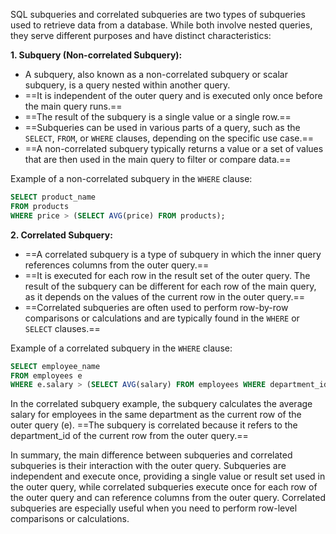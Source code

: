 SQL subqueries and correlated subqueries are two types of subqueries used to retrieve data from a database. While both involve nested queries, they serve different purposes and have distinct characteristics:

**1. Subquery (Non-correlated Subquery):**
   - A subquery, also known as a non-correlated subquery or scalar subquery, is a query nested within another query.
   - ==It is independent of the outer query and is executed only once before the main query runs.==
   - ==The result of the subquery is a single value or a single row.==
   - ==Subqueries can be used in various parts of a query, such as the `SELECT`, `FROM`, or `WHERE` clauses, depending on the specific use case.==
   - ==A non-correlated subquery typically returns a value or a set of values that are then used in the main query to filter or compare data.==

   Example of a non-correlated subquery in the `WHERE` clause:
   ```sql
   SELECT product_name
   FROM products
   WHERE price > (SELECT AVG(price) FROM products);
   ```

**2. Correlated Subquery:**
   - ==A correlated subquery is a type of subquery in which the inner query references columns from the outer query.==
   - ==It is executed for each row in the result set of the outer query. The result of the subquery can be different for each row of the main query, as it depends on the values of the current row in the outer query.==
   - ==Correlated subqueries are often used to perform row-by-row comparisons or calculations and are typically found in the `WHERE` or `SELECT` clauses.==

   Example of a correlated subquery in the `WHERE` clause:
   ```sql
   SELECT employee_name
   FROM employees e
   WHERE e.salary > (SELECT AVG(salary) FROM employees WHERE department_id = e.department_id);
   ```

In the correlated subquery example, the subquery calculates the average salary for employees in the same department as the current row of the outer query (e). ==The subquery is correlated because it refers to the department_id of the current row from the outer query.==

In summary, the main difference between subqueries and correlated subqueries is their interaction with the outer query. Subqueries are independent and execute once, providing a single value or result set used in the outer query, while correlated subqueries execute once for each row of the outer query and can reference columns from the outer query. Correlated subqueries are especially useful when you need to perform row-level comparisons or calculations.